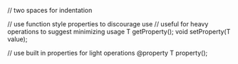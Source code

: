 // two spaces for indentation

// use function style properties to discourage use
// useful for heavy operations to suggest minimizing usage
T getProperty();
void setProperty(T value);

// use built in properties for light operations
@property T property();